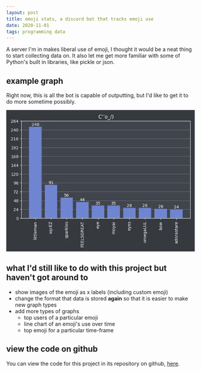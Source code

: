 ```yaml
---
layout: post
title: emoji stats, a discord bot that tracks emoji use
date: 2020-11-01
tags: programming data
---
```

A server I'm in makes liberal use of emoji, I thought it would be a neat thing to start collecting data on. It also let me get more familiar with some of Python's built in libraries, like pickle or json.

## example graph
Right now, this is all the bot is capable of outputting, but I'd like to get it to do more sometime possibly.

![A graph of emoji use for a server. The x axis shows emoji names, the y axis shows the number of times each emoji has been used.](/assets/emoji-stats0.webp "sample graph")

## what I'd still like to do with this project but haven't got around to
- show images of the emoji as x labels (including custom emoji)
- change the format that data is stored **again** so that it is easier to make new graph types
- add more types of graphs
    - top users of a particular emoji
    - line chart of an emoji's use over time
    - top emoji for a particular time-frame

## view the code on github
You can view the code for this project in its repository on github, [here](https://github.com/spencer-maaaaan/emoji-stats).
